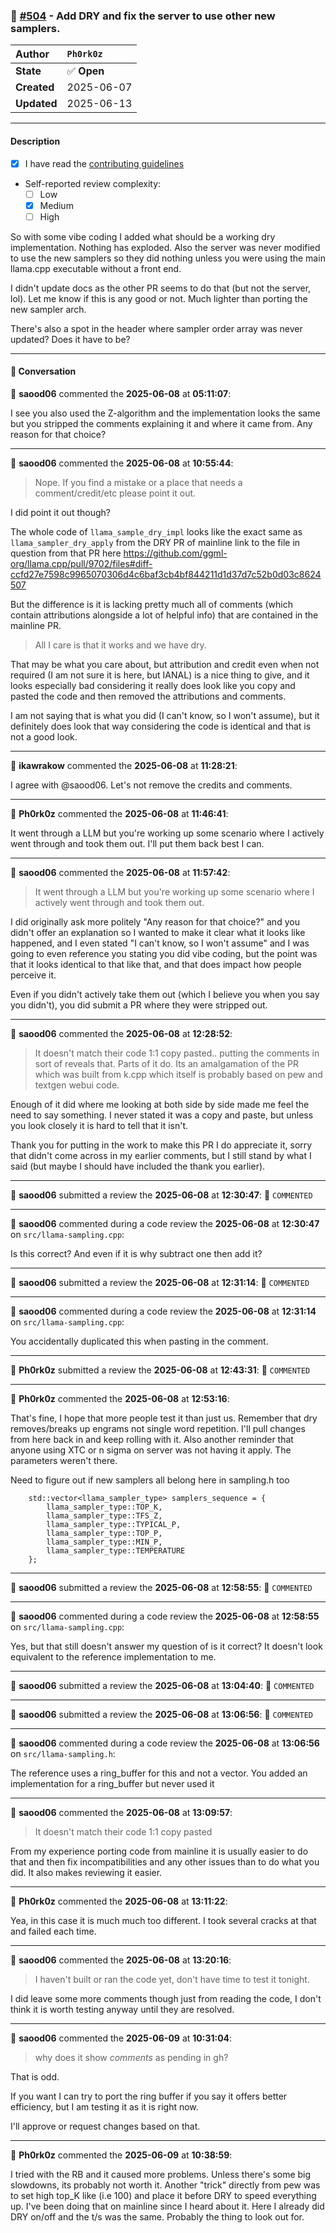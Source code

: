 ### 🐛 [#504](https://github.com/ikawrakow/ik_llama.cpp/pull/504) - Add DRY and fix the server to use other new samplers.

| **Author** | `Ph0rk0z` |
| :--- | :--- |
| **State** | ✅ **Open** |
| **Created** | 2025-06-07 |
| **Updated** | 2025-06-13 |

---

#### Description

- [x] I have read the [contributing guidelines](https://github.com/ggerganov/llama.cpp/blob/master/CONTRIBUTING.md)
- Self-reported review complexity:
  - [ ] Low
  - [X] Medium
  - [ ] High

So with some vibe coding I added what should be a working dry implementation. Nothing has exploded. Also the server was never modified to use the new samplers so they did nothing unless you were using the main llama.cpp executable without a front end.

I didn't update docs as the other PR seems to do that (but not the server, lol). Let me know if this is any good or not. Much lighter than porting the new sampler arch. 

There's also a spot in the header where sampler order array was never updated? Does it have to be?

---

#### 💬 Conversation

👤 **saood06** commented the **2025-06-08** at **05:11:07**:<br>

I see you also used the Z-algorithm and the implementation looks the same but you stripped the comments explaining it and where it came from. Any reason for that choice?

---

👤 **saood06** commented the **2025-06-08** at **10:55:44**:<br>

> Nope. If you find a mistake or a place that needs a comment/credit/etc please point it out.

I did point it out though?

The whole code of `llama_sample_dry_impl` looks like the exact same as `llama_sampler_dry_apply` from the DRY PR of mainline link to the file in question from that PR here https://github.com/ggml-org/llama.cpp/pull/9702/files#diff-ccfd27e7598c9965070306d4c6baf3cb4bf844211d1d37d7c52b0d03c8624507

But the difference is it is lacking pretty much all of comments (which contain attributions alongside a lot of helpful info) that are contained in the mainline PR. 

>All I care is that it works and we have dry.

That may be what you care about, but attribution and credit even when not required (I am not sure it is here, but IANAL) is a nice thing to give, and it looks especially bad considering it really does look like you copy and pasted the code and then removed the attributions and comments.

I am not saying that is what you did (I can't know, so I won't assume), but it definitely does look that way considering the code is identical and that is not a good look.

---

👤 **ikawrakow** commented the **2025-06-08** at **11:28:21**:<br>

I agree with @saood06. Let's not remove the credits and comments.

---

👤 **Ph0rk0z** commented the **2025-06-08** at **11:46:41**:<br>

It went through a LLM but you're working up some scenario where I actively went through and took them out. I'll put them back best I can.

---

👤 **saood06** commented the **2025-06-08** at **11:57:42**:<br>

> It went through a LLM but you're working up some scenario where I actively went through and took them out. 

I did originally ask more politely "Any reason for that choice?" and you didn't offer an explanation so I wanted to make it clear what it looks like happened, and I even stated "I can't know, so I won't assume" and I was going to even reference you stating you did vibe coding, but the point was that it looks identical to that like that, and that does impact how people perceive it.

Even if you didn't actively take them out (which I believe you when you say you didn't), you did submit a PR where they were stripped out.

---

👤 **saood06** commented the **2025-06-08** at **12:28:52**:<br>

> It doesn't match their code 1:1 copy pasted.. putting the comments in sort of reveals that. Parts of it do. Its an amalgamation of the PR which was built from k.cpp which itself is probably based on pew and textgen webui code.

Enough of it did where me looking at both side by side made me feel the need to say something. I never stated it was a copy and paste, but unless you look closely it is hard to tell that it isn't.

Thank you for putting in the work to make this PR I do appreciate it, sorry that didn't come across in my earlier comments, but I still stand by what I said (but maybe I should have included the thank you earlier).

---

👤 **saood06** submitted a review the **2025-06-08** at **12:30:47**: 💬 `COMMENTED`

---

👤 **saood06** commented during a code review the **2025-06-08** at **12:30:47** on `src/llama-sampling.cpp`:<br>

Is this correct? And even if it is why subtract one then add it?

---

👤 **saood06** submitted a review the **2025-06-08** at **12:31:14**: 💬 `COMMENTED`

---

👤 **saood06** commented during a code review the **2025-06-08** at **12:31:14** on `src/llama-sampling.cpp`:<br>

You accidentally duplicated this when pasting in the comment.

---

👤 **Ph0rk0z** submitted a review the **2025-06-08** at **12:43:31**: 💬 `COMMENTED`

---

👤 **Ph0rk0z** commented the **2025-06-08** at **12:53:16**:<br>

That's fine, I hope that more people test it than just us. Remember that dry removes/breaks up engrams not single word repetition. I'll pull changes from here back in and keep rolling with it. Also another reminder that anyone using XTC or n sigma on server was not having it apply. The parameters weren't there.

Need to figure out if new samplers all belong here in sampling.h too


```
    std::vector<llama_sampler_type> samplers_sequence = {
        llama_sampler_type::TOP_K,
        llama_sampler_type::TFS_Z,
        llama_sampler_type::TYPICAL_P,
        llama_sampler_type::TOP_P,
        llama_sampler_type::MIN_P,
        llama_sampler_type::TEMPERATURE
    };
```

---

👤 **saood06** submitted a review the **2025-06-08** at **12:58:55**: 💬 `COMMENTED`

---

👤 **saood06** commented during a code review the **2025-06-08** at **12:58:55** on `src/llama-sampling.cpp`:<br>

Yes, but that still doesn't answer my question of is it correct? It doesn't look equivalent to the reference implementation to me.

---

👤 **saood06** submitted a review the **2025-06-08** at **13:04:40**: 💬 `COMMENTED`

---

👤 **saood06** submitted a review the **2025-06-08** at **13:06:56**: 💬 `COMMENTED`

---

👤 **saood06** commented during a code review the **2025-06-08** at **13:06:56** on `src/llama-sampling.h`:<br>

The reference uses a ring_buffer for this and not a vector. You added an implementation for a ring_buffer but never used it

---

👤 **saood06** commented the **2025-06-08** at **13:09:57**:<br>

> It doesn't match their code 1:1 copy pasted

From my experience porting code from mainline it is usually easier to do that and then fix incompatibilities and any other issues than to do what you did. It also makes reviewing it easier.

---

👤 **Ph0rk0z** commented the **2025-06-08** at **13:11:22**:<br>

Yea, in this case it is much much too different. I took several cracks at that and failed each time.

---

👤 **saood06** commented the **2025-06-08** at **13:20:16**:<br>

> I haven't built or ran the code yet, don't have time to test it tonight.

I did leave some more comments though just from reading the code, I don't think it is worth testing anyway until they are resolved.

---

👤 **saood06** commented the **2025-06-09** at **10:31:04**:<br>

> why does it show _comments_ as pending in gh?

That is odd.

If you want I can try to port the ring buffer if you say it offers better efficiency, but I am testing it as it is right now. 

I'll approve or request changes based on that.

---

👤 **Ph0rk0z** commented the **2025-06-09** at **10:38:59**:<br>

I tried with the RB and it caused more problems. Unless there's some big slowdowns, its probably not worth it. Another "trick" directly from pew was to set high top_K like (i.e 100) and place it before DRY to speed everything up. I've been doing that on mainline since I heard about it. Here I already did DRY on/off and the t/s was the same. Probably the thing to look out for.
